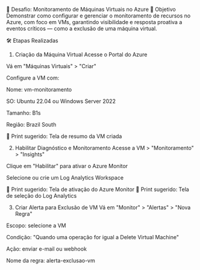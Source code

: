 📘 Desafio: Monitoramento de Máquinas Virtuais no Azure
🎯 Objetivo
Demonstrar como configurar e gerenciar o monitoramento de recursos no Azure, com foco em VMs, garantindo visibilidade e resposta proativa a eventos críticos — como a exclusão de uma máquina virtual.

🛠️ Etapas Realizadas
1. Criação da Máquina Virtual
Acesse o Portal do Azure

Vá em "Máquinas Virtuais" > "Criar"

Configure a VM com:

Nome: vm-monitoramento

SO: Ubuntu 22.04 ou Windows Server 2022

Tamanho: B1s

Região: Brazil South

📸 Print sugerido: Tela de resumo da VM criada

2. Habilitar Diagnóstico e Monitoramento
Acesse a VM > "Monitoramento" > "Insights"

Clique em "Habilitar" para ativar o Azure Monitor

Selecione ou crie um Log Analytics Workspace

📸 Print sugerido: Tela de ativação do Azure Monitor 📸 Print sugerido: Tela de seleção do Log Analytics

3. Criar Alerta para Exclusão de VM
Vá em "Monitor" > "Alertas" > "Nova Regra"

Escopo: selecione a VM

Condição: "Quando uma operação for igual a Delete Virtual Machine"

Ação: enviar e-mail ou webhook

Nome da regra: alerta-exclusao-vm



